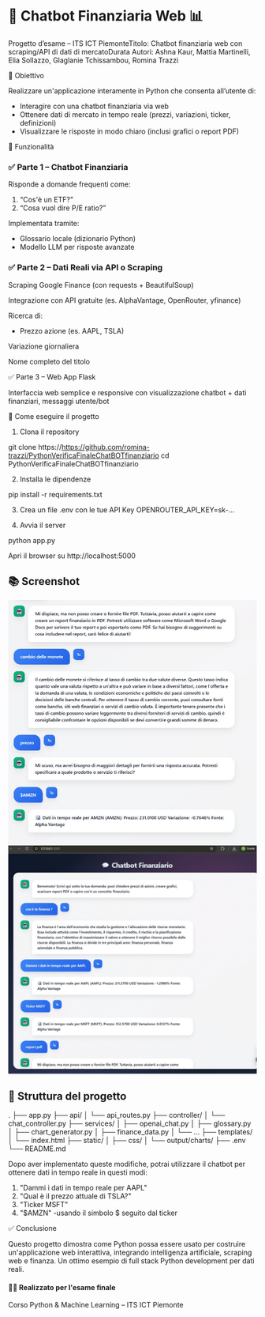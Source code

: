 # 💬 Chatbot Finanziaria Web 📊

Progetto d’esame – ITS ICT PiemonteTitolo: Chatbot finanziaria web con scraping/API di dati di mercatoDurata 
Autori: Ashna Kaur, Mattia Martinelli, Elia Sollazzo, Glaglanie Tchissambou, Romina Trazzi

📌 Obiettivo

Realizzare un'applicazione interamente in Python che consenta all’utente di:

- Interagire con una chatbot finanziaria via web
- Ottenere dati di mercato in tempo reale (prezzi, variazioni, ticker, definizioni)
- Visualizzare le risposte in modo chiaro (inclusi grafici o report PDF)

🧐 Funzionalità

### ✅ Parte 1 – Chatbot Finanziaria

Risponde a domande frequenti come:

1. “Cos'è un ETF?”
2. “Cosa vuol dire P/E ratio?”

Implementata tramite:

- Glossario locale (dizionario Python)
- Modello LLM per risposte avanzate

### ✅ Parte 2 – Dati Reali via API o Scraping 

Scraping Google Finance (con requests + BeautifulSoup)

Integrazione con API gratuite (es. AlphaVantage, OpenRouter, yfinance)

Ricerca di:

- Prezzo azione (es. AAPL, TSLA)

Variazione giornaliera

Nome completo del titolo

✅ Parte 3 – Web App Flask 

Interfaccia web semplice e responsive con visualizzazione chatbot + dati finanziari, messaggi utente/bot


🚀 Come eseguire il progetto

1. Clona il repository

git clone https://https://github.com/romina-trazzi/PythonVerificaFinaleChatBOTfinanziario
cd PythonVerificaFinaleChatBOTfinanziario

2. Installa le dipendenze

pip install -r requirements.txt

3. Crea un file .env con le tue API Key
OPENROUTER_API_KEY=sk-...

4. Avvia il server

python app.py

Apri il browser su http://localhost:5000





## 📚 Screenshot
![static/img/chartpart2.png](https://github.com/romina-trazzi/PythonVerificaFinaleChatBOTfinanziario/blob/master/static/img/finale.JPG)
![static/img/chartpart1.png](https://github.com/romina-trazzi/PythonVerificaFinaleChatBOTfinanziario/blob/master/static/img/finale2.JPG)



## 📁 Struttura del progetto

.
├── app.py
├── api/
│   └── api_routes.py
├── controller/
│   └── chat_controller.py
├── services/
│   ├── openai_chat.py
│   ├── glossary.py
│   ├── chart_generator.py
│   ├── finance_data.py
│   └── ...
├── templates/
│   └── index.html
├── static/
│   ├── css/
│   └── output/charts/
├── .env
└── README.md

Dopo aver implementato queste modifiche, potrai utilizzare il chatbot per ottenere dati in tempo reale in questi modi:

1. "Dammi i dati in tempo reale per AAPL"
2. "Qual è il prezzo attuale di TSLA?"
3. "Ticker MSFT"
4. "$AMZN" -usando il simbolo $ seguito dal ticker

✅ Conclusione

Questo progetto dimostra come Python possa essere usato per costruire un'applicazione web interattiva, integrando intelligenza artificiale, scraping web e finanza. Un ottimo esempio di full stack Python development per dati reali.

#### 👨‍🎓 Realizzato per l'esame finale

Corso Python & Machine Learning – ITS ICT Piemonte
